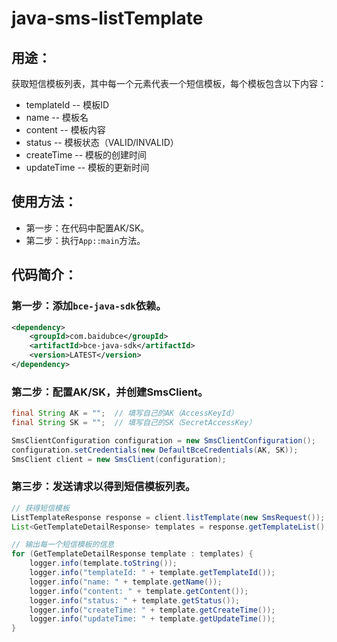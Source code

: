 # java-sms-listTemplate

## 用途：

获取短信模板列表，其中每一个元素代表一个短信模板，每个模板包含以下内容：

* templateId -- 模板ID
* name -- 模板名
* content -- 模板内容
* status -- 模板状态（VALID/INVALID）
* createTime -- 模板的创建时间
* updateTime -- 模板的更新时间

## 使用方法：

* 第一步：在代码中配置AK/SK。
* 第二步：执行`App::main`方法。

## 代码简介：

### 第一步：添加`bce-java-sdk`依赖。

```xml
<dependency>
    <groupId>com.baidubce</groupId>
    <artifactId>bce-java-sdk</artifactId>
    <version>LATEST</version>
</dependency>
```

### 第二步：配置AK/SK，并创建SmsClient。

```java
final String AK = "";  // 填写自己的AK（AccessKeyId）
final String SK = "";  // 填写自己的SK（SecretAccessKey）

SmsClientConfiguration configuration = new SmsClientConfiguration();
configuration.setCredentials(new DefaultBceCredentials(AK, SK));
SmsClient client = new SmsClient(configuration);
```

### 第三步：发送请求以得到短信模板列表。

```java
// 获得短信模板
ListTemplateResponse response = client.listTemplate(new SmsRequest());
List<GetTemplateDetailResponse> templates = response.getTemplateList();

// 输出每一个短信模板的信息
for (GetTemplateDetailResponse template : templates) {
    logger.info(template.toString());
    logger.info("templateId: " + template.getTemplateId());
    logger.info("name: " + template.getName());
    logger.info("content: " + template.getContent());
    logger.info("status: " + template.getStatus());
    logger.info("createTime: " + template.getCreateTime());
    logger.info("updateTime: " + template.getUpdateTime());
}
```